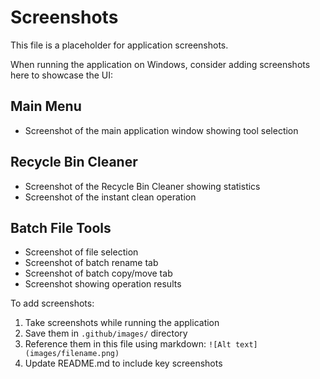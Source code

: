 # Screenshots

This file is a placeholder for application screenshots.

When running the application on Windows, consider adding screenshots here to showcase the UI:

## Main Menu
- Screenshot of the main application window showing tool selection

## Recycle Bin Cleaner
- Screenshot of the Recycle Bin Cleaner showing statistics
- Screenshot of the instant clean operation

## Batch File Tools
- Screenshot of file selection
- Screenshot of batch rename tab
- Screenshot of batch copy/move tab
- Screenshot showing operation results

To add screenshots:
1. Take screenshots while running the application
2. Save them in `.github/images/` directory
3. Reference them in this file using markdown: `![Alt text](images/filename.png)`
4. Update README.md to include key screenshots
